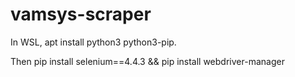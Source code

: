 # vamsys-scraper

In WSL, apt install python3 python3-pip.

Then pip install selenium==4.4.3 && pip install webdriver-manager

